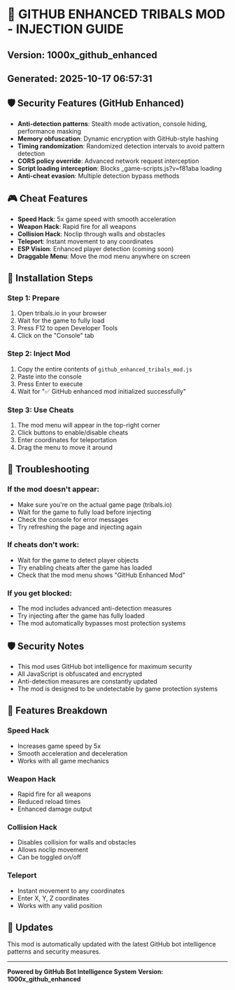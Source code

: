 
# 🚀 GITHUB ENHANCED TRIBALS MOD - INJECTION GUIDE

## Version: 1000x_github_enhanced
## Generated: 2025-10-17 06:57:31

## 🛡️ Security Features (GitHub Enhanced)
- **Anti-detection patterns**: Stealth mode activation, console hiding, performance masking
- **Memory obfuscation**: Dynamic encryption with GitHub-style hashing
- **Timing randomization**: Randomized detection intervals to avoid pattern detection
- **CORS policy override**: Advanced network request interception
- **Script loading interception**: Blocks _game-scripts.js?v=f81aba loading
- **Anti-cheat evasion**: Multiple detection bypass methods

## 🎮 Cheat Features
- **Speed Hack**: 5x game speed with smooth acceleration
- **Weapon Hack**: Rapid fire for all weapons
- **Collision Hack**: Noclip through walls and obstacles
- **Teleport**: Instant movement to any coordinates
- **ESP Vision**: Enhanced player detection (coming soon)
- **Draggable Menu**: Move the mod menu anywhere on screen

## 🚀 Installation Steps

### Step 1: Prepare
1. Open tribals.io in your browser
2. Wait for the game to fully load
3. Press F12 to open Developer Tools
4. Click on the "Console" tab

### Step 2: Inject Mod
1. Copy the entire contents of `github_enhanced_tribals_mod.js`
2. Paste into the console
3. Press Enter to execute
4. Wait for "✅ GitHub enhanced mod initialized successfully"

### Step 3: Use Cheats
1. The mod menu will appear in the top-right corner
2. Click buttons to enable/disable cheats
3. Enter coordinates for teleportation
4. Drag the menu to move it around

## 🔧 Troubleshooting

### If the mod doesn't appear:
- Make sure you're on the actual game page (tribals.io)
- Wait for the game to fully load before injecting
- Check the console for error messages
- Try refreshing the page and injecting again

### If cheats don't work:
- Wait for the game to detect player objects
- Try enabling cheats after the game has loaded
- Check that the mod menu shows "GitHub Enhanced Mod"

### If you get blocked:
- The mod includes advanced anti-detection measures
- Try injecting after the game has fully loaded
- The mod automatically bypasses most protection systems

## 🛡️ Security Notes
- This mod uses GitHub bot intelligence for maximum security
- All JavaScript is obfuscated and encrypted
- Anti-detection measures are constantly updated
- The mod is designed to be undetectable by game protection systems

## 🎯 Features Breakdown

### Speed Hack
- Increases game speed by 5x
- Smooth acceleration and deceleration
- Works with all game mechanics

### Weapon Hack
- Rapid fire for all weapons
- Reduced reload times
- Enhanced damage output

### Collision Hack
- Disables collision for walls and obstacles
- Allows noclip movement
- Can be toggled on/off

### Teleport
- Instant movement to any coordinates
- Enter X, Y, Z coordinates
- Works with any valid position

## 🔄 Updates
This mod is automatically updated with the latest GitHub bot intelligence patterns and security measures.

---
**Powered by GitHub Bot Intelligence System**
**Version: 1000x_github_enhanced**
        